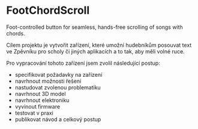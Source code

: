 # FootChordScroll

Foot-controlled button for seamless, hands-free scrolling of songs with chords.

Cílem projektu je vytvořit zařízení, které umožní hudebníkům posouvat text ve Zpěvníku pro scholy či jiných aplikacích a to tak, aby měli volné ruce.

Pro vypracování tohoto zařízení jsem zvolil následující postup:

- specifikovat požadavky na zařízení
- navrhnout možnosti řešení
- nastudovat zvolenou problematiku
- navrhnout 3D model
- navrhnout elektroniku
- vyvinout firmware
- testovat v praxi
- publikovat návod a celkový postup

